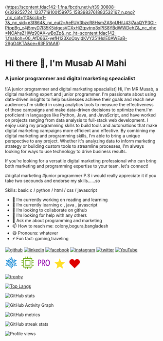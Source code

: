 (https://scontent.fdac142-1.fna.fbcdn.net/v/t39.30808-6/329252724_1237719100159975_1583983761883532167_n.png?_nc_cat=110&ccb=1-7&_nc_sid=e3f864&_nc_eui2=AeEUV3bzcR8HsmZASgUHiU43j7aaQYP3OI-PtppBg_c4j5myD7I35K5idgesVCXxHi2tpvtnp3xPIS8YBdWWDehZ&_nc_ohc=NOAhsZHWz90AX-wBoZp&_nc_ht=scontent.fdac142-1.fna&oh=00_AfD66Z-yefH123XoOpvjdKVY251HsIE0AWEaB-29gO4KTA&oe=63F51AA8)

# Hi there 👋, I'm Musab Al Mahi
### A junior programmer and digital marketing speacialist
![A junior programmer and digital marketing speacialist]
Hi, I'm MR Musab, a digital marketing expert and junior programmer. I'm passionate about using data-driven insights to help businesses achieve their goals and reach new audiences.I'm skilled in using analytics tools to measure the effectiveness of these campaigns and make data-driven decisions to optimize them.I'm proficient in languages like Python, Java, and JavaScript, and have worked on projects ranging from data analysis to full-stack web development. I enjoy using my programming skills to build tools and automations that make digital marketing campaigns more efficient and effective.
By combining my digital marketing and programming skills, I'm able to bring a unique perspective to any project. Whether it's analyzing data to inform marketing strategy or building custom tools to streamline processes, I'm always looking for ways to use technology to drive business results.

If you're looking for a versatile digital marketing professional who can bring both marketing and programming expertise to your team, let's connect!

#digital marketing #junior programmer
P.S i would really appreciate it if you take two secounds and endorse my skills......so


Skills: basic c / python / html / css / javascript

- 🔭 I’m currently working on reading and learning 
- 🌱 I’m currently learning c , java , javascript 
- 👯 I’m looking to collaborate on github 
- 🤔 I’m looking for help with any others 
- 💬 Ask me about programming and marketing 
- 📫 How to reach me: colony,bogura,bangladesh 
- 😄 Pronouns: whatever 
- ⚡ Fun fact: gaming,traveling 


[<img src='https://cdn.jsdelivr.net/npm/simple-icons@3.0.1/icons/github.svg' alt='github' height='40'>](https://github.com/musabtheexpensive)  [<img src='https://cdn.jsdelivr.net/npm/simple-icons@3.0.1/icons/linkedin.svg' alt='linkedin' height='40'>](https://www.linkedin.com/in/md-musab-402374266//)  [<img src='https://cdn.jsdelivr.net/npm/simple-icons@3.0.1/icons/facebook.svg' alt='facebook' height='40'>](https://www.facebook.com/mohammad.musab.9026)  [<img src='https://cdn.jsdelivr.net/npm/simple-icons@3.0.1/icons/instagram.svg' alt='instagram' height='40'>](https://www.instagram.com/musab_mahi//)  [<img src='https://cdn.jsdelivr.net/npm/simple-icons@3.0.1/icons/twitter.svg' alt='twitter' height='40'>](https://twitter.com/@MusabMahi)  [<img src='https://cdn.jsdelivr.net/npm/simple-icons@3.0.1/icons/youtube.svg' alt='YouTube' height='40'>](https://www.youtube.com/channel/@m.a.mofficial1396)  

<a href='https://archiveprogram.github.com/'><img src='https://raw.githubusercontent.com/acervenky/animated-github-badges/master/assets/acbadge.gif' width='40' height='40'></a> <a href='https://docs.github.com/en/developers'><img src='https://raw.githubusercontent.com/acervenky/animated-github-badges/master/assets/devbadge.gif' width='40' height='40'></a> <a href='https://github.com/pricing'><img src='https://raw.githubusercontent.com/acervenky/animated-github-badges/master/assets/pro.gif' width='40' height='40'></a> <a href='https://stars.github.com/'><img src='https://raw.githubusercontent.com/acervenky/animated-github-badges/master/assets/starbadge.gif' width='35' height='35'></a> <a href='https://docs.github.com/en/github/supporting-the-open-source-community-with-github-sponsors'><img src='https://raw.githubusercontent.com/acervenky/animated-github-badges/master/assets/sponsorbadge.gif' width='35' height='35'></a> 

[![trophy](https://github-profile-trophy.vercel.app/?username=musabtheexpensive)](https://github.com/ryo-ma/github-profile-trophy)

[![Top Langs](https://github-readme-stats.vercel.app/api/top-langs/?username=musabtheexpensive)](https://github.com/anuraghazra/github-readme-stats)

![GitHub stats](https://github-readme-stats.vercel.app/api?username=musabtheexpensive&show_icons=true&count_private=true)  

![GitHub Activity Graph](https://activity-graph.herokuapp.com/graph?username=musabtheexpensive)  

![GitHub metrics](https://metrics.lecoq.io/musabtheexpensive)  

![GitHub streak stats](https://streak-stats.demolab.com/?user=musabtheexpensive)  

![Profile views](https://gpvc.arturio.dev/musabtheexpensive)  
